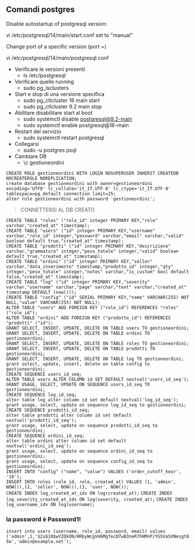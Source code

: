 ## Comandi postgres

Disable autostartup of postgresql version:

vi /etc/postgresql/14/main/start.conf
set to "manual"


Change port of a specific version (port =)

vi /etc/postgresql/14/main/postgresql.conf

- Verificare le versioni presenti
  - ls /etc/postgresql
- Verificare quelle running
  - sudo pg_lsclusters
- Start e stop di una versione specifica
  - sudo pg_ctlcluster 16 main start
  - sudo pg_ctlcluster 9.2 main stop
- Abilitare disabilitare start al boot
  - sudo systemctl disable postgresql@9.2-main
  - sudo systemctl enable postgresql@16-main
- Restart del servizio
  - sudo systemctl restart postgresql
- Collegarsi
  - sudo -u postgres psql
- Cambiare DB
  - \c gestioneordini

`CREATE ROLE gestioneordini WITH LOGIN NOSUPERUSER INHERIT CREATEDB NOCREATEROLE NOREPLICATION;`  
`create database gestioneordini with owner=gestioneordini encoding='UTF8' lc_collate='it_IT.UTF-8' lc_ctype='it_IT.UTF-8' tablespace=pg_default connection limit=25;`  
`alter role gestioneordini with password 'gestioneordini';`
> CONNETTERSI AL DB CREATO

`CREATE TABLE "roles" ("role_id" integer PRIMARY KEY,"role" varchar,"created_at" timestamp);`  
`CREATE TABLE "users" ("id" integer PRIMARY KEY,"username" varchar,"role_id" integer,"password" varchar,"email" varchar,"valid" boolean default true,"created_at" timestamp);`  
`CREATE TABLE "prodotti" ("id" integer PRIMARY KEY,"descrizione" varchar,"grammatura" integer,"peso_totale" integer,"valid" boolean default true,"created_at" timestamp);`  
`CREATE TABLE "ordini" ("id" integer PRIMARY KEY,"seller" varchar,"data_inserimento" timestamp,"prodotto_id" integer,"qty" integer,"peso_totale" integer,"notes" varchar,"is_custom" bool default false,"created_at" timestamp);`  
`CREATE TABLE "log" ("id" integer PRIMARY KEY,"severity" varchar,"username" varchar,"page" varchar,"text" varchar,"created_at" timestamp DEFAULT (now()));`  
`CREATE TABLE "config" ("id" SERIAL PRIMARY KEY,"name" VARCHAR(255) NOT NULL,"value" VARCHAR(255) NOT NULL);`  
`ALTER TABLE "users" ADD FOREIGN KEY ("role_id") REFERENCES "roles" ("role_id");`  
`ALTER TABLE "ordini" ADD FOREIGN KEY ("prodotto_id") REFERENCES "prodotti" ("id");`  
`GRANT SELECT, INSERT, UPDATE, DELETE ON TABLE users TO gestioneordini;`  
`GRANT SELECT, INSERT, UPDATE, DELETE ON TABLE ordini TO gestioneordini;`  
`GRANT SELECT, INSERT, UPDATE, DELETE ON TABLE roles TO gestioneordini;`  
`GRANT SELECT, INSERT, UPDATE, DELETE ON TABLE prodotti TO gestioneordini;`  
`GRANT SELECT, INSERT, UPDATE, DELETE ON TABLE log TO gestioneordini;`  
`grant select, update, insert, delete on table config to gestioneordini;`  
`CREATE SEQUENCE users_id_seq;`  
`ALTER TABLE users ALTER COLUMN id SET DEFAULT nextval('users_id_seq');`  
`GRANT USAGE, SELECT, UPDATE ON SEQUENCE users_id_seq TO gestioneordini;`  
`CREATE SEQUENCE log_id_seq;`  
`alter table log alter column id set default nextval('log_id_seq');`  
`grant usage, select, update on sequence log_id_seq to gestioneordini;`  
`CREATE SEQUENCE prodotti_id_seq;`  
`alter table prodotti alter column id set default nextval('prodotti_id_seq');`  
`grant usage, select, update on sequence prodotti_id_seq to gestioneordini;`  
`CREATE SEQUENCE ordini_id_seq;`  
`alter table ordini alter column id set default nextval('ordini_id_seq');`  
`grant usage, select, update on sequence ordini_id_seq to gestioneordini;`  
`grant usage, select, update on sequence config_id_seq to gestioneordini;`  
`INSERT INTO "config" ("name", "value") VALUES ('order_cutoff_hour', '18');`  
`INSERT INTO roles (role_id, role, created_at) VALUES (1, 'admin', NOW()),(2, 'seller', NOW()),(3, 'user', NOW());`  
`CREATE INDEX log_created_at_idx ON log(created_at);`
`CREATE INDEX log_severity_created_at_idx ON log(severity, created_at);`
`CREATE INDEX log_username_idx ON log(username);`
### la password è Password1!
`insert into users (username, role_id, password, email) values ('admin',1,'$2a$10$wYZQkON/HRbyWcgV46MgfecD7wB3neR7hHMnP/YG5VaSVNesgt85m','admin@example.net');`
